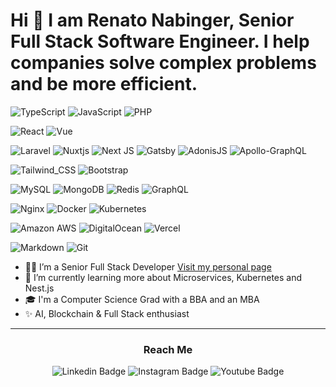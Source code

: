 # Hi 👋 I am Renato Nabinger, Senior Full Stack Software Engineer. I help companies solve complex problems and be more efficient.

![TypeScript](https://img.shields.io/badge/TypeScript-007ACC?style=for-the-badge&logo=typescript&logoColor=white)
![JavaScript](https://img.shields.io/badge/JavaScript-323330?style=for-the-badge&logo=javascript&logoColor=F7DF1E)
![PHP](https://img.shields.io/badge/PHP-777BB4?style=for-the-badge&logo=php&logoColor=white)

![React](https://img.shields.io/badge/React-20232A?style=for-the-badge&logo=react&logoColor=61DAFB)
![Vue](https://img.shields.io/badge/Vue.js-35495E?style=for-the-badge&logo=vue.js&logoColor=4FC08D)

![Laravel](https://img.shields.io/badge/Laravel-FF2D20?style=for-the-badge&logo=laravel&logoColor=white)
![Nuxtjs](https://img.shields.io/badge/Nuxt-002E3B?style=for-the-badge&logo=nuxtdotjs&logoColor=#00DC82)
![Next JS](https://img.shields.io/badge/Next-black?style=for-the-badge&logo=next.js&logoColor=white)
![Gatsby](https://img.shields.io/badge/Gatsby-663399?style=for-the-badge&logo=gatsby&logoColor=white)
![AdonisJS](https://img.shields.io/badge/adonisjs-%23220052.svg?style=for-the-badge&logo=adonisjs&logoColor=white)
![Apollo-GraphQL](https://img.shields.io/badge/-ApolloGraphQL-311C87?style=for-the-badge&logo=apollo-graphql)

![Tailwind_CSS](https://img.shields.io/badge/Tailwind_CSS-38B2AC?style=for-the-badge&logo=tailwind-css&logoColor=white)
![Bootstrap](https://img.shields.io/badge/Bootstrap-563D7C?style=for-the-badge&logo=bootstrap&logoColor=white)

![MySQL](https://img.shields.io/badge/MySQL-00000F?style=for-the-badge&logo=mysql&logoColor=white)
![MongoDB](https://img.shields.io/badge/MongoDB-4EA94B?style=for-the-badge&logo=mongodb&logoColor=white)
![Redis](https://img.shields.io/badge/Redis-D9281A?style=for-the-badge&logo=redis&logoColor=white)
![GraphQL](https://img.shields.io/badge/-GraphQL-E10098?style=for-the-badge&logo=graphql&logoColor=white)

![Nginx](https://img.shields.io/badge/Nginx-009639?style=for-the-badge&logo=nginx&logoColor=white)
![Docker](https://img.shields.io/badge/Docker-2496ED?style=for-the-badge&logo=docker&logoColor=white)
![Kubernetes](https://img.shields.io/badge/kubernetes-%23326ce5.svg?style=for-the-badge&logo=kubernetes&logoColor=white)

![Amazon AWS](https://img.shields.io/badge/Amazon_AWS-232F3E?style=for-the-badge&logo=amazon-aws&logoColor=white)
![DigitalOcean](https://img.shields.io/badge/DigitalOcean-%230167ff.svg?style=for-the-badge&logo=digitalOcean&logoColor=white)
![Vercel](https://img.shields.io/badge/vercel-%23000000.svg?style=for-the-badge&logo=vercel&logoColor=white)

![Markdown](https://img.shields.io/badge/Markdown-000000?style=for-the-badge&logo=markdown&logoColor=white)
![Git](https://img.shields.io/badge/Git-E34F26?style=for-the-badge&logo=git&logoColor=white)

- 🧔🏻 I’m a Senior Full Stack Developer <a href="https://renato.digital" type="_blank">Visit my personal page</a>
- 🌱 I’m currently learning more about Microservices, Kubernetes and Nest.js
- 🎓 I'm a Computer Science Grad with a BBA and an MBA
- ✨ AI, Blockchain & Full Stack enthusiast

---

<h3 align="center">Reach Me</h3>
<p align="center">
<img alt="Linkedin Badge" src="https://img.shields.io/badge/-renatonabinger-blue?style=flat-square&logo=Linkedin&logoColor=white&link=https://www.linkedin.com/in/renatonabinger)](https://www.linkedin.com/in/renatonabinger" />
<img alt="Instagram Badge" src="https://img.shields.io/badge/-renatonabinger-purple?style=flat-square&logo=Instagram&logoColor=white&link=https://www.instagram.com/renatonabinger)](https://www.instagram.com/renatonabinger" />
<img alt="Youtube Badge" src="https://img.shields.io/badge/-renatonabinger-red?style=flat-square&logo=youtube&logoColor=white&link=https://www.youtube.com/@renatonabinger)]([https://www.instagram.com/renatonabinger](https://www.youtube.com/@renatonabinger)" />
</p>
  
 
